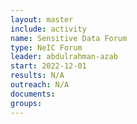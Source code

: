 ```yaml
---
layout: master
include: activity
name: Sensitive Data Forum
type: NeIC Forum
leader: abdulrahman-azab
start: 2022-12-01
results: N/A
outreach: N/A
documents:
groups:
---
```

